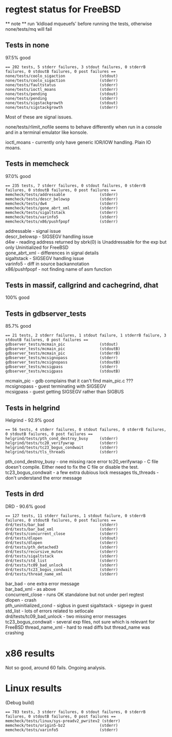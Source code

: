 # regtest status for FreeBSD

** note ** run 'kldload mqueuefs' before running the tests, otherwise none/tests/mq will fail

## Tests in none

97.5% good

```
== 202 tests, 5 stderr failures, 3 stdout failures, 0 stderrB failures, 0 stdoutB failures, 0 post failures ==
none/tests/coolo_sigaction               (stdout)
none/tests/coolo_sigaction               (stderr)
none/tests/faultstatus                   (stderr)
none/tests/ioctl_moans                   (stderr)
none/tests/pending                       (stdout)
none/tests/pending                       (stderr)
none/tests/sigstackgrowth                (stdout)
none/tests/sigstackgrowth                (stderr)
```

Most of these are signal issues.  

none/tests/rlimit_nofile seems to behave differently when run in a console and in a terminal emulator like konsole.  

ioctl_moans - currently only have generic IOR/IOW handling. Plain IO moans.  

## Tests in memcheck

97.0% good

```
== 235 tests, 7 stderr failures, 0 stdout failures, 0 stderrB failures, 0 stdoutB failures, 0 post failures ==
memcheck/tests/addressable               (stderr)
memcheck/tests/descr_belowsp             (stderr)
memcheck/tests/dw4                       (stderr)
memcheck/tests/gone_abrt_xml             (stderr)
memcheck/tests/sigaltstack               (stderr)
memcheck/tests/varinfo5                  (stderr)
memcheck/tests/x86/pushfpopf             (stderr)
```

addressable - signal issue  
descr_belowsp - SIGSEGV handling issue  
d4w - reading address returned by sbrk(0) is Unaddressable for the exp but only Uninitialized for FreeBSD  
gone_abrt_xml - differences in signal details  
sigaltstack - SIGSEGV handling issue  
varinfo5 - diff in source backannotation  
x86/pushfpopf - not finding name of asm function  

## Tests in massif, callgrind and cachegrind, dhat

100% good

## Tests in gdbserver_tests

85.7% good

```
== 21 tests, 2 stderr failures, 1 stdout failure, 1 stderrB failure, 3 stdoutB failures, 0 post failures ==
gdbserver_tests/mcmain_pic               (stdout)
gdbserver_tests/mcmain_pic               (stdoutB)
gdbserver_tests/mcmain_pic               (stderrB)
gdbserver_tests/mcsignopass              (stderr)
gdbserver_tests/mcsignopass              (stdoutB)
gdbserver_tests/mcsigpass                (stderr)
gdbserver_tests/mcsigpass                (stdoutB)

```

mcmain_pic - gdb complains that it can't find main_pic.c ???  
mcsignopass - guest terminating with SIGSEGV  
mcsigpass - guest getting SIGSEGV rather than SIGBUS  

## Tests in helgrind

Helgrind - 92.9% good
```
== 56 tests, 4 stderr failures, 0 stdout failures, 0 stderrB failures, 0 stdoutB failures, 0 post failures ==
helgrind/tests/pth_cond_destroy_busy     (stderr)
helgrind/tests/tc20_verifywrap           (stderr)
helgrind/tests/tc23_bogus_condwait       (stderr)
helgrind/tests/tls_threads               (stderr)
```
pth_cond_destroy_busy - one missing race error
tc20_verifywrap - C file doesn't compile. Either need to fix the C file or disable the test.
tc23_bogus_condwait - a few extra dubious lock messages
tls_threads - don't understand the error message

## Tests in drd

DRD - 90.6% good


```
== 127 tests, 11 stderr failures, 1 stdout failure, 0 stderrB failures, 0 stdoutB failures, 0 post failures ==
drd/tests/bar_bad                        (stderr)
drd/tests/bar_bad_xml                    (stderr)
drd/tests/concurrent_close               (stderr)
drd/tests/dlopen                         (stdout)
drd/tests/dlopen                         (stderr)
drd/tests/pth_detached3                  (stderr)
drd/tests/recursive_mutex                (stderr)
drd/tests/sigaltstack                    (stderr)
drd/tests/std_list                       (stderr)
drd/tests/tc09_bad_unlock                (stderr)
drd/tests/tc23_bogus_condwait            (stderr)
drd/tests/thread_name_xml                (stderr)
```

bar_bad - one extra error message  
bar_bad_xml - as above  
concurrent_close - runs OK standalone but not under perl regtest  
dlopen - crash  
pth_uninitialized_cond - sigbus in guest
sigaltstack - sigsegv in guest  
std_list - lots of errors related to setlocale  
drd/tests/tc09_bad_unlock - two missing error messages  
tc23_bogus_condwait - several exp files, not sure which is relevant for FreeBSD 
thread_name_xml - hard to read diffs but thread_name was crashing  


# x86 results

Not so good, around 60 fails. Ongoing analysis.

# Linux results

(Debug build)

```
== 783 tests, 3 stderr failures, 0 stdout failures, 0 stderrB failures, 0 stdoutB failures, 0 post failures ==
memcheck/tests/linux/sys-preadv2_pwritev2 (stderr)
memcheck/tests/origin5-bz2               (stderr)
memcheck/tests/varinfo5                  (stderr)
```
